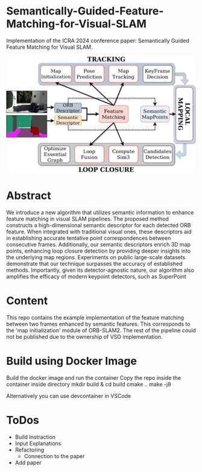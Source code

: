 # Semantically-Guided-Feature-Matching-for-Visual-SLAM
Implementation of the ICRA 2024 conference paper: Semantically Guided Feature Matching for Visual SLAM.

![The ORB-SLAM2 pipeline and the components with which our proposed semantic feature matching interacts. Semantic feature descriptors are extracted together with the standard ORB ones. They are then jointly used both in every matching procedures and for generating 3D map points.](resources/SemanticSLAM.png)

# Abstract
We introduce a new algorithm that utilizes semantic information to enhance feature matching in visual SLAM pipelines. The proposed method constructs a high-dimensional semantic descriptor for each detected ORB feature. When integrated with traditional visual ones, these descriptors aid in establishing accurate tentative point correspondences between consecutive frames. Additionally, our semantic descriptors enrich 3D map points, enhancing loop closure detection by providing deeper insights into the underlying map regions. Experiments on public large-scale datasets demonstrate that our technique surpasses the accuracy of established methods. Importantly, given its detector-agnostic nature, our algorithm also amplifies the efficacy of modern keypoint detectors, such as SuperPoint

# Content
This repo contains the example implementation of the feature matching between two frames enhanced by semantic features. This corresponds to the 'map initialization' module of ORB-SLAM2. The rest of the pipeline could not be published due to the ownership of VSO implementation.

# Build using Docker Image
Build the docker image and run the container
Copy the repo inside the container
inside directory 
mkdir build & cd build 
cmake ..
make -j8

Alternatively you can use devcontainer in VSCode

# ToDos
- Build Instraction
- Input Explanations
- Refactoring
    - Connection to the paper
- Add paper 